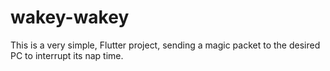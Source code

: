 # wakey-wakey

This is a very simple, Flutter project, sending a magic packet to the desired PC to interrupt its nap time.

